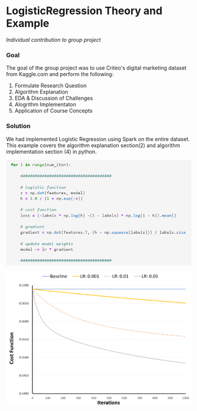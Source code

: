 # LogisticRegression Theory and Example
*Individual contribution to group project*

### Goal
The goal of the group project was to use Criteo's digital marketing dataset from Kaggle.com and perform the following:
  1. Formulate Research Question
  2. Algorithm Explanation
  3. EDA & Discussion of Challenges
  4. Alogrithm Implementaton
  5. Application of Course Concepts

### Solution
We had implemented Logistic Regression using Spark on the entire dataset.  This example covers the algorithm explanation section(2) and algorithm implementation section (4) in python.

<img src = "logreg_code.PNG"></img>
<br></br>
<img src = "costfunc.PNG"></img>
